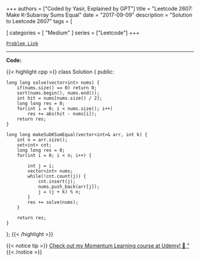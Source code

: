 
+++
authors = ["Coded by Yasir, Explained by GPT"]
title = "Leetcode 2607: Make K-Subarray Sums Equal"
date = "2017-09-09"
description = "Solution to Leetcode 2607"
tags = [
    
]
categories = [
    "Medium"
]
series = ["Leetcode"]
+++



[`Problem Link`](https://leetcode.com/problems/make-k-subarray-sums-equal/description/)

---

**Code:**

{{< highlight cpp >}}
class Solution {
public:
    
    long long solve(vector<int> nums) {
        if(nums.size() == 0) return 0;
        sort(nums.begin(), nums.end());
        int hit = nums[nums.size() / 2];
        long long res = 0;
        for(int i = 0; i < nums.size(); i++)
            res += abs(hit - nums[i]);
        return res;
    }
    
    long long makeSubKSumEqual(vector<int>& arr, int k) {
        int n = arr.size();
        set<int> cnt;
        long long res = 0;
        for(int i = 0; i < n; i++) {
            
            int j = i;
            vector<int> nums;
            while(!cnt.count(j)) {
                cnt.insert(j);
                nums.push_back(arr[j]);
                j = (j + k) % n;
            }
            res += solve(nums);
        }
        
        return res;
    }
};
{{< /highlight >}}



{{< notice tip >}}
[Check out my Momentum Learning course at Udemy! 🚀 "](https://www.udemy.com/course/blind-75-the-data-structures-and-algorithms-essentials/)
{{< /notice >}}

